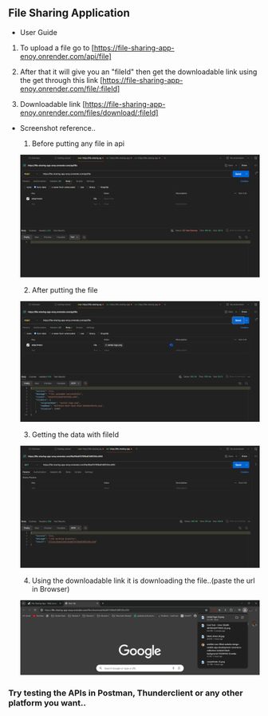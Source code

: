 ## File Sharing Application

- User Guide

1.  To upload a file go to [https://file-sharing-app-enoy.onrender.com/api/file]

2.  After that it will give you an "fileId" then get the downloadable link using the get through this link [https://file-sharing-app-enoy.onrender.com/file/:fileId]

3.  Downloadable link [https://file-sharing-app-enoy.onrender.com/files/download/:fileId]

- Screenshot reference..

  1. Before putting any file in api

  ![Project Screenshot](./Screenshots/ss1.png)

  2. After putting the file

  ![Project Screenshot](./Screenshots/ss2.png)

  3. Getting the data with fileId

  ![Project Screenshot](./Screenshots/ss4.png)

  4. Using the downloadable link it is downloading the file..(paste the url in Browser)

  ![Project Screenshot](./Screenshots/ss5.png)

### Try testing the APIs in Postman, Thunderclient or any other platform you want..
